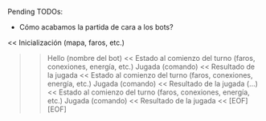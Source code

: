 Pending TODOs:
- Cómo acabamos la partida de cara a los bots?


<< Inicialización (mapa, faros, etc.)
>> Hello (nombre del bot)
<< Estado al comienzo del turno (faros, conexiones, energía, etc.)
>> Jugada (comando)
<< Resultado de la jugada
<< Estado al comienzo del turno (faros, conexiones, energía, etc.)
>> Jugada (comando)
<< Resultado de la jugada
(...)
<< Estado al comienzo del turno (faros, conexiones, energía, etc.)
>> Jugada (comando)
<< Resultado de la jugada
<< [EOF]
>> [EOF]
